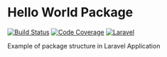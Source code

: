 # Hello World Package
[![Build Status](https://travis-ci.org/juniorb2ss/laravel-hello-world-package.svg?branch=master)](https://travis-ci.org/juniorb2ss/laravel-hello-world-package) [![Code Coverage](https://scrutinizer-ci.com/g/juniorb2ss/laravel-hello-world-package/badges/coverage.png?b=master)](https://scrutinizer-ci.com/g/juniorb2ss/laravel-hello-world-package/?branch=master) [![Laravel](https://img.shields.io/badge/Laravel-5.*-green.svg)](https://laravel.com)

Example of package structure in Laravel Application
